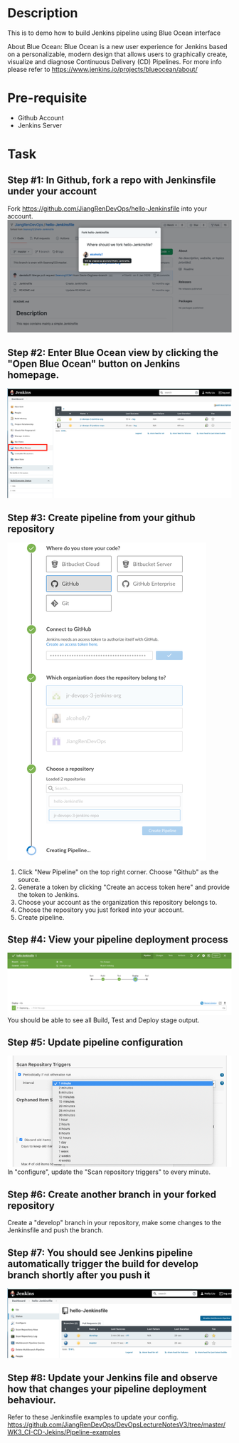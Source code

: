 # Description

This is to demo how to build Jenkins pipeline using Blue Ocean interface

About Blue Ocean:
Blue Ocean is a new user experience for Jenkins based on a personalizable, modern design that allows users to graphically create, visualize and diagnose Continuous Delivery (CD) Pipelines. For more info please refer to https://www.jenkins.io/projects/blueocean/about/

# Pre-requisite

- Github Account
- Jenkins Server

# Task

## Step #1: In Github, fork a repo with Jenkinsfile under your account
Fork https://github.com/JiangRenDevOps/hello-Jenkinsfile into your account.
![Alt text](images/jenkins-blueocean-pipeline-01.png?raw=true)


## Step #2: Enter Blue Ocean view by clicking the "Open Blue Ocean" button on Jenkins homepage.
![Alt text](images/jenkins-blueocean-pipeline-02.png?raw=true)


## Step #3: Create pipeline from your github repository
![Alt text](images/jenkins-blueocean-pipeline-03.png?raw=true)
1. Click "New Pipeline" on the top right corner.
Choose "Github" as the source.
2. Generate a token by clicking "Create an access token here" and provide the token to Jenkins.
3. Choose your account as the organization this repository belongs to.
4. Choose the repository you just forked into your account.
5. Create pipeline.



## Step #4: View your pipeline deployment process
![Alt text](images/jenkins-blueocean-pipeline-04.png?raw=true)
You should be able to see all Build, Test and Deploy stage output.


## Step #5: Update pipeline configuration
![Alt text](images/jenkins-blueocean-pipeline-05.png?raw=true)
In "configure", update the "Scan repository triggers" to every minute.


## Step #6: Create another branch in your forked repository
Create a "develop" branch in your repository, make some changes to the Jenkinsfile and push the branch.


## Step #7: You should see Jenkins pipeline automatically trigger the build for develop branch shortly after you push it
![Alt text](images/jenkins-blueocean-pipeline-06.png?raw=true)

## Step #8: Update your Jenkins file and observe how that changes your pipeline deployment behaviour.
Refer to these Jenkinsfile examples to update your config.
https://github.com/JiangRenDevOps/DevOpsLectureNotesV3/tree/master/WK3_CI-CD-Jekins/Pipeline-examples
